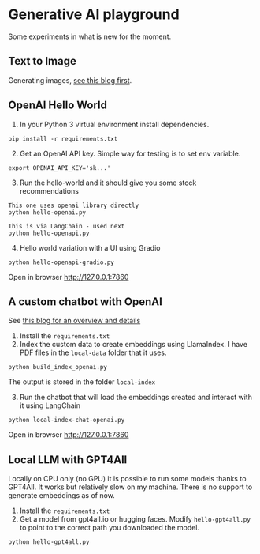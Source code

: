 # Generative AI playground

Some experiments in what is new for the moment.

## Text to Image
Generating images, [see this blog first](https://rahulaga.medium.com/from-words-to-pictures-text-to-image-generation-8512b61002fa).


## OpenAI Hello World
1. In your Python 3 virtual environment install dependencies.
```
pip install -r requirements.txt
```

2. Get an OpenAI API key. Simple way for testing is to set env variable.
```
export OPENAI_API_KEY='sk...'
``` 

3. Run the hello-world and it should give you some stock recommendations
```
This one uses openai library directly
python hello-openai.py 

This is via LangChain - used next
python hello-openapi.py
```

4. Hello world variation with a UI using Gradio
```
python hello-openapi-gradio.py
```
Open in browser http://127.0.0.1:7860

## A custom chatbot with OpenAI
See [this blog for an overview and details](https://rahulaga.medium.com/creating-a-custom-chatbot-with-openai-2e08b1e98133)

1. Install the `requirements.txt`
2. Index the custom data to create embeddings using LlamaIndex. I have PDF files in the `local-data` folder that it uses.
```
python build_index_openai.py
```
The output is stored in the folder `local-index`

3. Run the chatbot that will load the embeddings created and interact with it using LangChain
```
python local-index-chat-openai.py
```
Open in browser http://127.0.0.1:7860

## Local LLM with GPT4All
Locally on CPU only (no GPU) it is possible to run some models thanks to GPT4All. It works but relatively slow on my machine. There is no support to generate embeddings as of now.
1. Install the `requirements.txt`
2. Get a model from gpt4all.io or hugging faces. Modify `hello-gpt4all.py` to point to the correct path you downloaded the model.

```
python hello-gpt4all.py
```
